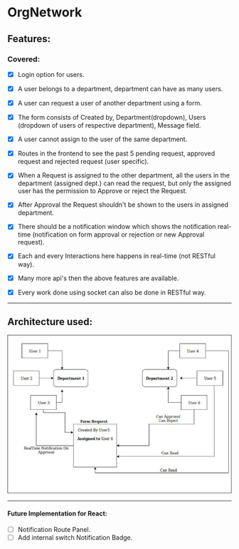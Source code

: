 # OrgNetwork

## Features:

   ### Covered:
   - [x] Login option for users.
   - [x] A user belongs to a department, department can have as many users.
   - [x] A user can request a user of another department using a form.
   - [x] The form consists of Created by, Department(dropdown), Users (dropdown of users of
            respective department), Message field.
   - [x] A user cannot assign to the user of the same department.
   - [x] Routes in the frontend to see the past 5 pending request, approved request and
            rejected request (user specific).
   - [x] When a Request is assigned to the other department, all the users in the department (assigned
            dept.) can read the request, but only the assigned user has the permission to Approve or reject
            the Request.
   - [x] After Approval the Request shouldn't be shown to the users in assigned department.
   - [x] There should be a notification window which shows the notification real-time (notification on
            form approval or rejection or new Approval request).
   - [x] Each and every Interactions here happens in real-time (not RESTful way).
   - [x] Many more api's then the above features are available.
   - [x] Every work done using socket can also be done in RESTful way.
   
  
  ___
  
  ## Architecture used:
  <img src="./Architecture.png" />
  
  
  
  ***
   
   #### Future Implementation for React:
   - [ ] Notification Route Panel.
   - [ ] Add internal switch Notification Badge.
